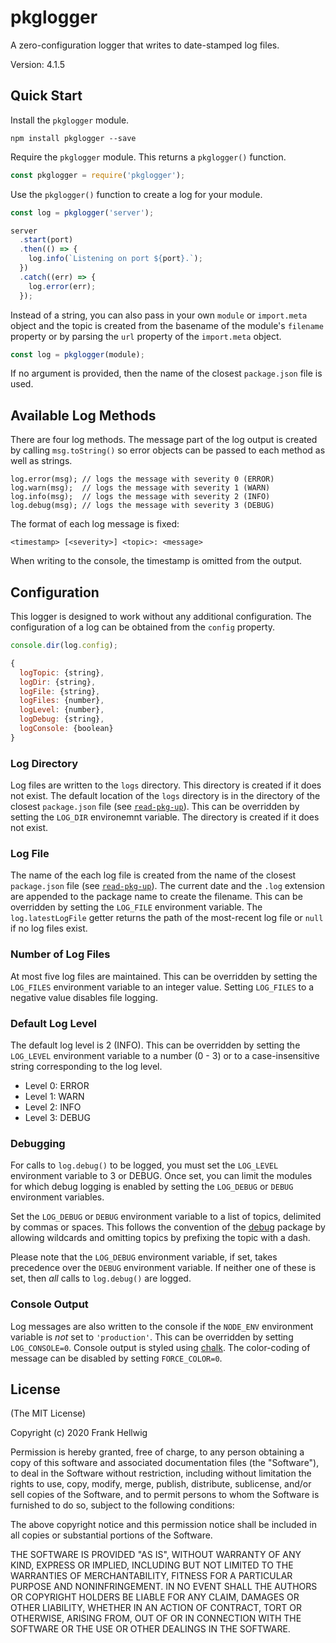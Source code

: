 # pkglogger

A zero-configuration logger that writes to date-stamped log files.

Version: 4.1.5

## Quick Start

Install the `pkglogger` module.

```no-highlight
npm install pkglogger --save
```

Require the `pkglogger` module. This returns a `pkglogger()` function.

```javascript
const pkglogger = require('pkglogger');
```

Use the `pkglogger()` function to create a log for your module.

```javascript
const log = pkglogger('server');

server
  .start(port)
  .then(() => {
    log.info(`Listening on port ${port}.`);
  })
  .catch((err) => {
    log.error(err);
  });
```

Instead of a string, you can also pass in your own `module` or `import.meta` object and the topic is created from the basename of the module's `filename` property or by parsing the `url` property of the `import.meta` object.

```javascript
const log = pkglogger(module);
```

If no argument is provided, then the name of the closest `package.json` file is used.

## Available Log Methods

There are four log methods. The message part of the log output is created by calling `msg.toString()` so error objects can be passed to each method as well as strings.

```
log.error(msg); // logs the message with severity 0 (ERROR)
log.warn(msg);  // logs the message with severity 1 (WARN)
log.info(msg);  // logs the message with severity 2 (INFO)
log.debug(msg); // logs the message with severity 3 (DEBUG)
```

The format of each log message is fixed:

    <timestamp> [<severity>] <topic>: <message>

When writing to the console, the timestamp is omitted from the output.

## Configuration

This logger is designed to work without any additional configuration. The configuration of a log can be obtained from the `config` property.

```javascript
console.dir(log.config);

{
  logTopic: {string},
  logDir: {string},
  logFile: {string},
  logFiles: {number},
  logLevel: {number},
  logDebug: {string},
  logConsole: {boolean}
}
```

### Log Directory

Log files are written to the `logs` directory. This directory is created if it does not exist. The default location of the `logs` directory is in the directory of the closest `package.json` file (see [`read-pkg-up`](https://www.npmjs.com/package/read-pkg-up)). This can be overridden by setting the `LOG_DIR` environemnt variable. The directory is created if it does not exist.

### Log File

The name of the each log file is created from the name of the closest `package.json` file (see [`read-pkg-up`](https://www.npmjs.com/package/read-pkg-up)). The current date and the `.log` extension are appended to the package name to create the filename. This can be overridden by setting the `LOG_FILE` environment variable. The `log.latestLogFile` getter returns the path of the most-recent log file or `null` if no log files exist.

### Number of Log Files

At most five log files are maintained. This can be overridden by setting the `LOG_FILES` environment variable to an integer value. Setting `LOG_FILES` to a negative value disables file logging.

### Default Log Level

The default log level is 2 (INFO). This can be overridden by setting the `LOG_LEVEL` environment variable to a number (0 - 3) or to a case-insensitive string corresponding to the log level.

- Level 0: ERROR
- Level 1: WARN
- Level 2: INFO
- Level 3: DEBUG

### Debugging

For calls to `log.debug()` to be logged, you must set the `LOG_LEVEL` environment variable to 3 or DEBUG. Once set, you can limit the modules for which debug logging is enabled by setting the `LOG_DEBUG` or `DEBUG` environment variables.

Set the `LOG_DEBUG` or `DEBUG` environment variable to a list of topics, delimited by commas or spaces. This follows the convention of the [debug](https://www.npmjs.com/package/debug) package by allowing wildcards and omitting topics by prefixing the topic with a dash.

Please note that the `LOG_DEBUG` environment variable, if set, takes precedence over the `DEBUG` environment variable. If neither one of these is set, then _all_ calls to `log.debug()` are logged.

### Console Output

Log messages are also written to the console if the `NODE_ENV` environment variable is _not_ set to `'production'`. This can be overridden by setting `LOG_CONSOLE=0`. Console output is styled using [chalk](https://www.npmjs.com/package/chalk). The color-coding of message can be disabled by setting `FORCE_COLOR=0`.

## License

(The MIT License)

Copyright (c) 2020 Frank Hellwig

Permission is hereby granted, free of charge, to any person obtaining a copy of this software and associated documentation files (the "Software"), to deal in the Software without restriction, including without limitation the rights to use, copy, modify, merge, publish, distribute, sublicense, and/or sell copies of the Software, and to permit persons to whom the Software is furnished to do so, subject to the following conditions:

The above copyright notice and this permission notice shall be included in all copies or substantial portions of the Software.

THE SOFTWARE IS PROVIDED "AS IS", WITHOUT WARRANTY OF ANY KIND, EXPRESS OR IMPLIED, INCLUDING BUT NOT LIMITED TO THE WARRANTIES OF MERCHANTABILITY, FITNESS FOR A PARTICULAR PURPOSE AND NONINFRINGEMENT. IN NO EVENT SHALL THE AUTHORS OR COPYRIGHT HOLDERS BE LIABLE FOR ANY CLAIM, DAMAGES OR OTHER LIABILITY, WHETHER IN AN ACTION OF CONTRACT, TORT OR OTHERWISE, ARISING FROM, OUT OF OR IN CONNECTION WITH THE SOFTWARE OR THE USE OR OTHER DEALINGS IN THE SOFTWARE.
